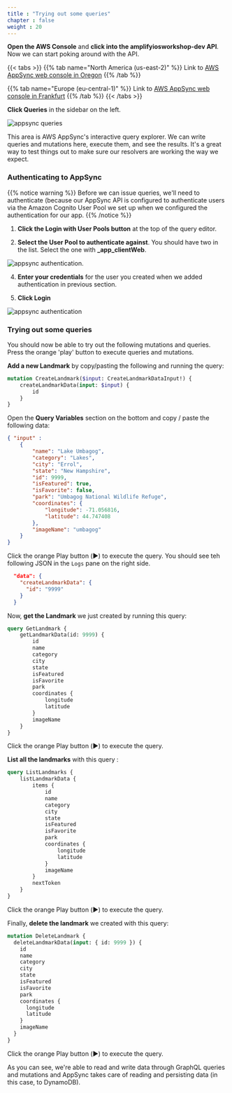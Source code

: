 ```yaml
---
title : "Trying out some queries"
chapter : false
weight : 20
---
```



**Open the AWS Console** and **click into the amplifyiosworkshop-dev API**. Now we can start poking around with the API.

{{< tabs >}}
{{% tab name="North America (us-east-2)" %}}
Link to [AWS AppSync web console in Oregon](https://console.aws.amazon.com/appsync/home?region=us-west-2#/apis)
{{% /tab %}}

{{% tab name="Europe (eu-central-1)" %}}
Link to [AWS AppSync web console in Frankfurt](https://console.aws.amazon.com/appsync/home?region=eu-central-1#/apis)
{{% /tab %}}
{{< /tabs >}}

**Click Queries** in the sidebar on the left.

![appsync queries](/images/40-20-appsync-1.png)

This area is AWS AppSync's interactive query explorer. We can write queries and mutations here, execute them, and see the results. It's a great way to test things out to make sure our resolvers are working the way we expect.

### Authenticating to AppSync

{{% notice warning %}}
Before we can issue queries, we'll need to authenticate (because our AppSync API is configured to authenticate users via the Amazon Cognito User Pool we set up when we configured the authentication for our app.
{{% /notice %}}

1. **Click the Login with User Pools button** at the top of the query editor.

2. **Select the User Pool to authenticate against**. You should have two in the list. Select the one with **_app_clientWeb**. 

![appsync authentication](/images/40-20-appsync-2.png).

4. **Enter your credentials** for the user you created when we added authentication in previous section.

5. **Click Login**

![appsync authentication](/images/40-20-appsync-3.png)

### Trying out some queries

You should now be able to try out the following mutations and queries. Press the orange 'play' button to execute queries and mutations.

**Add a new Landmark** by copy/pasting the following and running the query:

```graphql
mutation CreateLandmark($input: CreateLandmarkDataInput!) {
    createLandmarkData(input: $input) {
        id
    }
}
```

Open the **Query Variables** section on the bottom and copy / paste the following data:

```json
{ "input" :
    {
        "name": "Lake Umbagog",
        "category": "Lakes",
        "city": "Errol",
        "state": "New Hampshire",
        "id": 9999,
        "isFeatured": true,
        "isFavorite": false,
        "park": "Umbagog National Wildlife Refuge",
        "coordinates": {
            "longitude": -71.056816,
            "latitude": 44.747408
        },
        "imageName": "umbagog"
    }  
}
```

Click the orange Play button (▶️) to execute the query. You should see teh following JSON in the `Logs` pane on the right side.

```json
  "data": {
    "createLandmarkData": {
      "id": "9999"
    }
  }
```

Now, **get the Landmark** we just created by running this query:

```graphql
query GetLandmark {
    getLandmarkData(id: 9999) {
        id
        name
        category
        city
        state
        isFeatured
        isFavorite
        park
        coordinates {
            longitude
            latitude
        }
        imageName
    }
}
```

Click the orange Play button (▶️) to execute the query.

**List all the landmarks** with this query :

```graphql
query ListLandmarks {
    listLandmarkData {
        items {
            id
            name
            category
            city
            state
            isFeatured
            isFavorite
            park
            coordinates {
                longitude
                latitude
            }
            imageName
        }
        nextToken
    }
}
```

Click the orange Play button (▶️) to execute the query.

Finally, **delete the landmark** we created with this query:

```graphql
mutation DeleteLandmark {
  deleteLandmarkData(input: { id: 9999 }) {
    id
    name
    category
    city
    state
    isFeatured
    isFavorite
    park
    coordinates {
      longitude
      latitude
    }
    imageName
  }
}
```

Click the orange Play button (▶️) to execute the query.

As you can see, we're able to read and write data through GraphQL queries and mutations and AppSync takes care of reading and persisting data (in this case, to DynamoDB).
